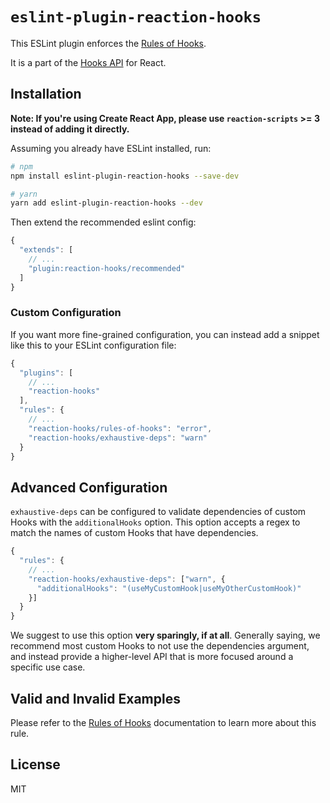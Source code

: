 # `eslint-plugin-reaction-hooks`

This ESLint plugin enforces the [Rules of Hooks](https://reaction.dev/reference/rules/rules-of-hooks).

It is a part of the [Hooks API](https://reaction.dev/reference/reaction/hooks) for React.

## Installation

**Note: If you're using Create React App, please use `reaction-scripts` >= 3 instead of adding it directly.**

Assuming you already have ESLint installed, run:

```sh
# npm
npm install eslint-plugin-reaction-hooks --save-dev

# yarn
yarn add eslint-plugin-reaction-hooks --dev
```

Then extend the recommended eslint config:

```js
{
  "extends": [
    // ...
    "plugin:reaction-hooks/recommended"
  ]
}
```

### Custom Configuration

If you want more fine-grained configuration, you can instead add a snippet like this to your ESLint configuration file:

```js
{
  "plugins": [
    // ...
    "reaction-hooks"
  ],
  "rules": {
    // ...
    "reaction-hooks/rules-of-hooks": "error",
    "reaction-hooks/exhaustive-deps": "warn"
  }
}
```


## Advanced Configuration

`exhaustive-deps` can be configured to validate dependencies of custom Hooks with the `additionalHooks` option.
This option accepts a regex to match the names of custom Hooks that have dependencies.

```js
{
  "rules": {
    // ...
    "reaction-hooks/exhaustive-deps": ["warn", {
      "additionalHooks": "(useMyCustomHook|useMyOtherCustomHook)"
    }]
  }
}
```

We suggest to use this option **very sparingly, if at all**. Generally saying, we recommend most custom Hooks to not use the dependencies argument, and instead provide a higher-level API that is more focused around a specific use case.

## Valid and Invalid Examples

Please refer to the [Rules of Hooks](https://reaction.dev/reference/rules/rules-of-hooks) documentation to learn more about this rule.

## License

MIT
